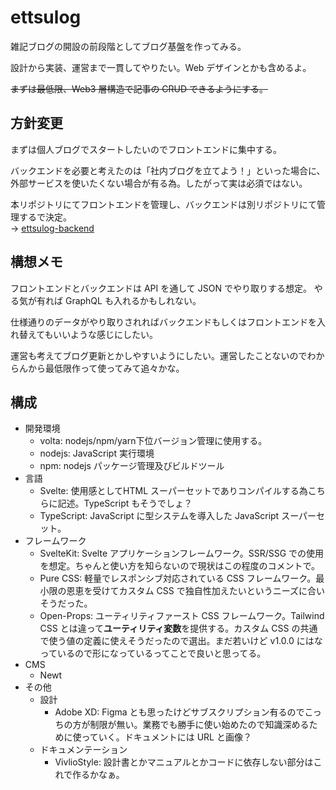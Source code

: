 # ettsulog

雑記ブログの開設の前段階としてブログ基盤を作ってみる。

設計から実装、運営まで一貫してやりたい。Web デザインとかも含めるよ。

~~まずは最低限、Web3 層構造で記事の CRUD できるようにする。~~

## 方針変更

まずは個人ブログでスタートしたいのでフロントエンドに集中する。

バックエンドを必要と考えたのは「社内ブログを立てよう！」といった場合に、
外部サービスを使いたくない場合が有る為。したがって実は必須ではない。

本リポジトリにてフロントエンドを管理し、バックエンドは別リポジトリにて管理するで決定。 \
-> [ettsulog-backend](https://github.com/ETTSU-StarTail/ettsulog-backend)


## 構想メモ

フロントエンドとバックエンドは API を通して JSON でやり取りする想定。
やる気が有れば GraphQL も入れるかもしれない。

仕様通りのデータがやり取りされればバックエンドもしくはフロントエンドを入れ替えてもいいような感じにしたい。

運営も考えてブログ更新とかしやすいようにしたい。運営したことないのでわからんから最低限作って使ってみて追々かな。

## 構成

- 開発環境
  - volta: nodejs/npm/yarn下位バージョン管理に使用する。
  - nodejs: JavaScript 実行環境
  - npm: nodejs パッケージ管理及びビルドツール
- 言語
  - Svelte: 使用感としてHTML スーパーセットでありコンパイルする為こちらに記述。TypeScript もそうでしょ？
  - TypeScript: JavaScript に型システムを導入した JavaScript スーパーセット。
- フレームワーク
  - SvelteKit: Svelte アプリケーションフレームワーク。SSR/SSG での使用を想定。ちゃんと使い方を知らないので現状はこの程度のコメントで。
  - Pure CSS: 軽量でレスポンシブ対応されている CSS フレームワーク。最小限の恩恵を受けてカスタム CSS で独自性加えたいというニーズに合いそうだった。
  - Open-Props: ユーティリティファースト CSS フレームワーク。Tailwind CSS とは違って**ユーティリティ変数**を提供する。カスタム CSS の共通で使う値の定義に使えそうだったので選出。まだ若いけど v1.0.0 にはなっているので形になっているってことで良いと思ってる。
- CMS
  - Newt
- その他
  - 設計
    - Adobe XD: Figma とも思ったけどサブスクリプション有るのでこっちの方が制限が無い。業務でも勝手に使い始めたので知識深めるために使っていく。ドキュメントには URL と画像？
  - ドキュメンテーション
    - VivlioStyle: 設計書とかマニュアルとかコードに依存しない部分はこれで作るかなぁ。

